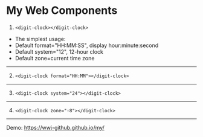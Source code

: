 # My Web Components
1. `<digit-clock></digit-clock>`  
  + The simplest usage:  
  + Default format="HH:MM:SS", display hour:minute:second  
  + Default system="12", 12-hour clock  
  + Default zone=current time zone
***
2. `<digit-clock format="HH:MM"></digit-clock>`
***
3. `<digit-clock system="24"></digit-clock>`
***
4. `<digit-clock zone="-8"></digit-clock>`  
***
Demo: <https://wwj-github.github.io/my/>
